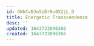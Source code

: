 ```yaml
---
id: GWbCvBJoSiDrNu0X2jL_D
title: Energetic Transcendence
desc: ''
updated: 1643723096366
created: 1643723096366
---
```


